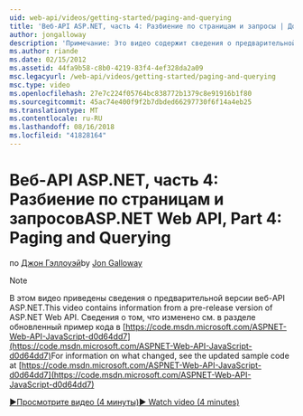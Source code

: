 ```yaml
---
uid: web-api/videos/getting-started/paging-and-querying
title: 'Веб-API ASP.NET, часть 4: Разбиение по страницам и запросы | Документация Майкрософт'
author: jongalloway
description: 'Примечание: Это видео содержит сведения о предварительной версии веб-API ASP.NET'
ms.author: riande
ms.date: 02/15/2012
ms.assetid: 44fa9b58-c8b0-4219-83f4-4ef328da2a09
msc.legacyurl: /web-api/videos/getting-started/paging-and-querying
msc.type: video
ms.openlocfilehash: 27e7c224f05764bc838772b1379c8e91916b1f80
ms.sourcegitcommit: 45ac74e400f9f2b7dbded66297730f6f14a4eb25
ms.translationtype: MT
ms.contentlocale: ru-RU
ms.lasthandoff: 08/16/2018
ms.locfileid: "41828164"
---
```

<a name="aspnet-web-api-part-4-paging-and-querying"></a><span data-ttu-id="dfc1a-103">Веб-API ASP.NET, часть 4: Разбиение по страницам и запросов</span><span class="sxs-lookup"><span data-stu-id="dfc1a-103">ASP.NET Web API, Part 4: Paging and Querying</span></span>
====================
<span data-ttu-id="dfc1a-104">по [Джон Гэллоуэй](https://github.com/jongalloway)</span><span class="sxs-lookup"><span data-stu-id="dfc1a-104">by [Jon Galloway](https://github.com/jongalloway)</span></span>

> [!NOTE]
> <span data-ttu-id="dfc1a-105">В этом видео приведены сведения о предварительной версии веб-API ASP.NET.</span><span class="sxs-lookup"><span data-stu-id="dfc1a-105">This video contains information from a pre-release version of ASP.NET Web API.</span></span> <span data-ttu-id="dfc1a-106">Сведения о том, что изменено см. в разделе обновленный пример кода в [https://code.msdn.microsoft.com/ASPNET-Web-API-JavaScript-d0d64dd7](https://code.msdn.microsoft.com/ASPNET-Web-API-JavaScript-d0d64dd7)</span><span class="sxs-lookup"><span data-stu-id="dfc1a-106">For information on what changed, see the updated sample code at [https://code.msdn.microsoft.com/ASPNET-Web-API-JavaScript-d0d64dd7](https://code.msdn.microsoft.com/ASPNET-Web-API-JavaScript-d0d64dd7)</span></span>

[<span data-ttu-id="dfc1a-107">&#9654;Просмотрите видео (4 минуты)</span><span class="sxs-lookup"><span data-stu-id="dfc1a-107">&#9654; Watch video (4 minutes)</span></span>](https://channel9.msdn.com/Blogs/ASP-NET-Site-Videos/paging-and-querying)
